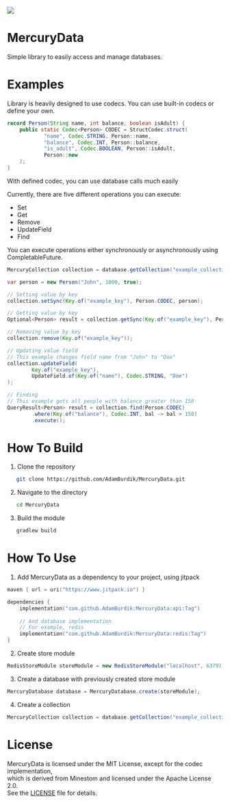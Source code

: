 [![](https://www.jitpack.io/v/adamBurdik/MercuryData.svg)](https://www.jitpack.io/#adamBurdik/MercuryData)

# MercuryData
Simple library to easily access and manage databases.

# Examples
Library is heavily designed to use codecs.
You can use built-in codecs or define your own.

```java
record Person(String name, int balance, boolean isAdult) {
	public static Codec<Person> CODEC = StructCodec.struct(
			"name", Codec.STRING, Person::name,
            "balance", Codec.INT, Person::balance,
            "is_adult", Codec.BOOLEAN, Person::isAdult,
            Person::new
    );
}
```
With defined codec, you can use database calls much easily

Currently, there are five different operations you can execute:
- Set
- Get
- Remove
- UpdateField
- Find

You can execute operations either synchronously or asynchronously using CompletableFuture.


```java
MercuryCollection collection = database.getCollection("example_collection");

var person = new Person("John", 1000, true);

// Setting value by key
collection.setSync(Key.of("example_key"), Person.CODEC, person);

// Getting value by key
Optional<Person> result = collection.getSync(Key.of("example_key"), Person.CODEC);

// Removing value by key
collection.remove(Key.of("example_key"));

// Updating value field
// This example changes field name from "John" to "Doe"
collection.updateField(
		Key.of("example_key"),
        UpdateField.of(Key.of("name"), Codec.STRING, "Doe")
);

// Finding
// This example gets all people with balance greater than 150
QueryResult<Person> result = collection.find(Person.CODEC)
		.where(Key.of("balance"), Codec.INT, bal -> bal > 150)
		.execute();
```

# How To Build
1. Clone the repository
```bash
   git clone https://github.com/AdamBurdik/MercuryData.git
```
2. Navigate to the directory
```bash
   cd MercuryData
```
3. Build the module
```bash
   gradlew build
```

# How To Use
1. Add MercuryData as a dependency to your project, using jitpack
```kotlin
maven { url = uri("https://www.jitpack.io") }

dependencies {
    implementation("com.github.AdamBurdik:MercuryData:api:Tag")
    
    // And database implementation
    // For example, redis
    implementation("com.github.AdamBurdik:MercuryData:redis:Tag")
}
```
2. Create store module
```java
RedisStoreModule storeModule = new RedisStoreModule("localhost", 6379);
```
3. Create a database with previously created store module
```java
MercuryDatabase database = MercuryDatabase.create(storeModule);
```
4. Create a collection
```java
MercuryCollection collection = database.getCollection("example_collection");
```

# License
MercuryData is licensed under the MIT License, except for the codec implementation,  
which is derived from Minestom and licensed under the Apache License 2.0.  
See the [LICENSE](LICENSE) file for details.